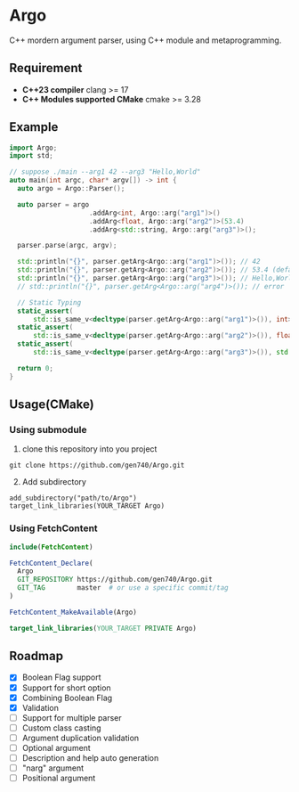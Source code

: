 # Argo
C++ mordern argument parser, using C++ module and metaprogramming.

## Requirement
- **C++23 compiler** clang >= 17
- **C++ Modules supported CMake** cmake >= 3.28

## Example
```cpp
import Argo;
import std;

// suppose ./main --arg1 42 --arg3 "Hello,World"
auto main(int argc, char* argv[]) -> int {
  auto argo = Argo::Parser();

  auto parser = argo
                    .addArg<int, Argo::arg("arg1")>()
                    .addArg<float, Argo::arg("arg2")>(53.4)
                    .addArg<std::string, Argo::arg("arg3")>();

  parser.parse(argc, argv);

  std::println("{}", parser.getArg<Argo::arg("arg1")>()); // 42
  std::println("{}", parser.getArg<Argo::arg("arg2")>()); // 53.4 (default value)
  std::println("{}", parser.getArg<Argo::arg("arg3")>()); // Hello,World
  // std::println("{}", parser.getArg<Argo::arg("arg4")>()); // error

  // Static Typing
  static_assert(
      std::is_same_v<decltype(parser.getArg<Argo::arg("arg1")>()), int>);
  static_assert(
      std::is_same_v<decltype(parser.getArg<Argo::arg("arg2")>()), float>);
  static_assert(
      std::is_same_v<decltype(parser.getArg<Argo::arg("arg3")>()), std::string>);

  return 0;
}
```

## Usage(CMake)

### Using submodule
1. clone this repository into you project
```
git clone https://github.com/gen740/Argo.git
```
2. Add subdirectory
```camke
add_subdirectory("path/to/Argo")
target_link_libraries(YOUR_TARGET Argo)
```

### Using FetchContent
```cmake
include(FetchContent)

FetchContent_Declare(
  Argo
  GIT_REPOSITORY https://github.com/gen740/Argo.git
  GIT_TAG        master  # or use a specific commit/tag
)

FetchContent_MakeAvailable(Argo)

target_link_libraries(YOUR_TARGET PRIVATE Argo)
```

## Roadmap
- [x] Boolean Flag support
- [x] Support for short option
- [x] Combining Boolean Flag
- [x] Validation
- [ ] Support for multiple parser
- [ ] Custom class casting
- [ ] Argument duplication validation
- [ ] Optional argument
- [ ] Description and help auto generation
- [ ] "narg" argument
- [ ] Positional argument

